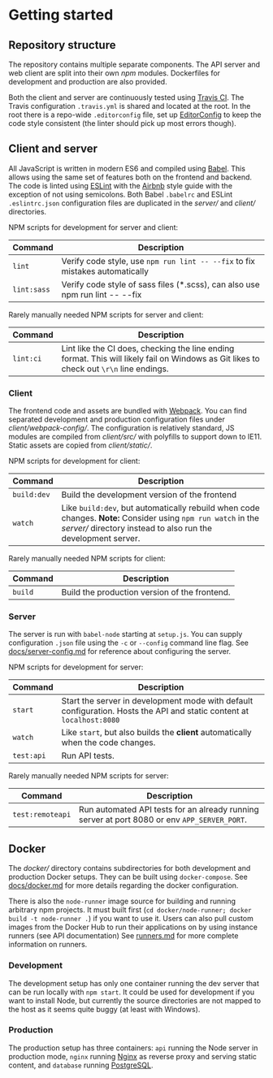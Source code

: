 
# Getting started

## Repository structure

The repository contains multiple separate components.
The API server and web client are split into their own *npm* modules.
Dockerfiles for development and production are also provided.

Both the client and server are continuously tested using [Travis CI][travis].
The Travis configuration `.travis.yml` is shared and located at the root.
In the root there is a repo-wide `.editorconfig` file, set up [EditorConfig][editorconfig]
to keep the code style consistent (the linter should pick up most errors though).

## Client and server

All JavaScript is written in modern ES6 and compiled using [Babel][babel].
This allows using the same set of features both on the frontend and backend.
The code is linted using [ESLint][eslint] with the [Airbnb][gh-airbnb] style
guide with the exception of not using semicolons.
Both Babel `.babelrc` and ESLint `.eslintrc.json` configuration files are duplicated
in the *server/* and *client/* directories.

NPM scripts for development for server and client:

| Command | Description |
| --- | --- |
| `lint` | Verify code style, use `npm run lint -- --fix` to fix mistakes automatically |
|  `lint:sass` | Verify code style of sass files (*.scss), can also use npm run lint -- --fix |

Rarely manually needed NPM scripts for server and client:

| Command | Description |
| --- | --- |
| `lint:ci` | Lint like the CI does, checking the line ending format. This will likely fail on Windows as Git likes to check out `\r\n` line endings. |

### Client

The frontend code and assets are bundled with [Webpack][webpack].
You can find separated development and production configuration files
under *client/webpack-config/*. The configuration is relatively standard, JS modules
are compiled from *client/src/* with polyfills to support down to IE11. Static assets
are copied from *client/static/*.

NPM scripts for development for client:

| Command | Description |
| --- | --- |
| `build:dev` | Build the development version of the frontend |
| `watch` | Like `build:dev`, but automatically rebuild when code changes. **Note:** Consider using `npm run watch` in the *server/* directory instead to also run the development server. |

Rarely manually needed NPM scripts for client:

| Command | Description |
| --- | --- |
| `build` | Build the production version of the frontend. |

### Server

The server is run with `babel-node` starting at `setup.js`.
You can supply configuration `.json` file using the `-c` or `--config` command line flag.
See [docs/server-config.md](server-config.md) for reference about configuring the server.

NPM scripts for development for server:

| Command | Description |
| --- | --- |
| `start` | Start the server in development mode with default configuration. Hosts the API and static content at `localhost:8080` |
| `watch` | Like `start`, but also builds the **client** automatically when the code changes. |
| `test:api` | Run API tests. |

Rarely manually needed NPM scripts for server:

| Command | Description |
| --- | --- |
| `test:remoteapi` | Run automated API tests for an already running server at port 8080 or env `APP_SERVER_PORT`. |

## Docker

The *docker/* directory contains subdirectories for both development and production Docker setups.
They can be built using `docker-compose`. See [docs/docker.md](docker.md) for more details regarding the docker configuration.

There is also the `node-runner` image source for building and running arbitrary npm projects. It must built first (`cd docker/node-runner; docker build -t node-runner .`) if you want to use it. Users can also pull custom images from the Docker Hub to run their applications on by using instance runners (see API documentation) See [runners.md](./runners.md) for more complete information on runners.

### Development

The development setup has only one container running the dev server that can be run locally with `npm start`.
It could be used for development if you want to install Node, but currently the source directories
are not mapped to the host as it seems quite buggy (at least with Windows).

### Production

The production setup has three containers: `api` running the Node server in production mode,
`nginx` running [Nginx][nginx] as reverse proxy and serving static content, and `database`
running [PostgreSQL][postgres].

[travis]: https://travis-ci.org/
[babel]: https://babeljs.io/
[eslint]: https://eslint.org/
[gh-airbnb]: https://github.com/airbnb/javascript
[editorconfig]: https://editorconfig.org/
[webpack]: https://webpack.js.org/
[postgres]: https://www.postgresql.org/
[nginx]: https://www.nginx.com/
